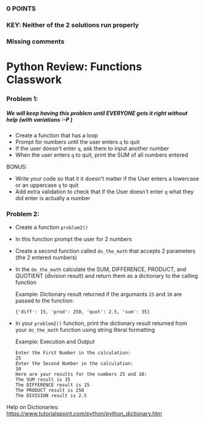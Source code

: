 ### 0 POINTS
### KEY: Neither of the 2 solutions run properly
### Missing comments

# Python Review: Functions Classwork

### Problem 1:
##### We will keep having this problem until EVERYONE gets it right without help (with variations :-P )
* Create a function that has a loop
* Prompt for numbers until the user enters ```q``` to quit
* If the user doesn't enter ```q```, ask them to input another number
* When the user enters ```q``` to quit, print the SUM of all numbers entered

BONUS: 
* Write your code so that it it doesn't matter if the User enters a lowercase or an uppercase ```q``` to quit
* Add extra validation to check that if the User doesn't enter ```q``` what they did enter is actually a number

### Problem 2:
* Create a function ```problem2()```
* In this function prompt the user for 2 numbers
* Create a second function called ```do_the_math``` that accepts 2 parameters (the 2 entered numbers)
* In the ```do_the_math``` calculate the SUM, DIFFERENCE, PRODUCT, and QUOTIENT (division result) and return them as a dictionary to the calling function

  Example: Dictionary result returned if the argumants ```25``` and ```10``` are passed to the function:

  ```{'diff': 15, 'prod': 250, 'quot': 2.5, 'sum': 35}```

* In your ```problem2()``` function, print the dictionary result returned from your ```do_the_math``` function using string literal formatting

  Example: Execution and Output 

  ```
  Enter the First Number in the calculation:
  25
  Enter the Second Number in the calculation:
  10
  Here are your results for the numbers 25 and 10:
  The SUM result is 35
  The DIFFERENCE result is 15
  The PRODUCT result is 250
  The DIVISION result is 2.5

  ```

Help on Dictionaries: https://www.tutorialspoint.com/python/python_dictionary.htm





